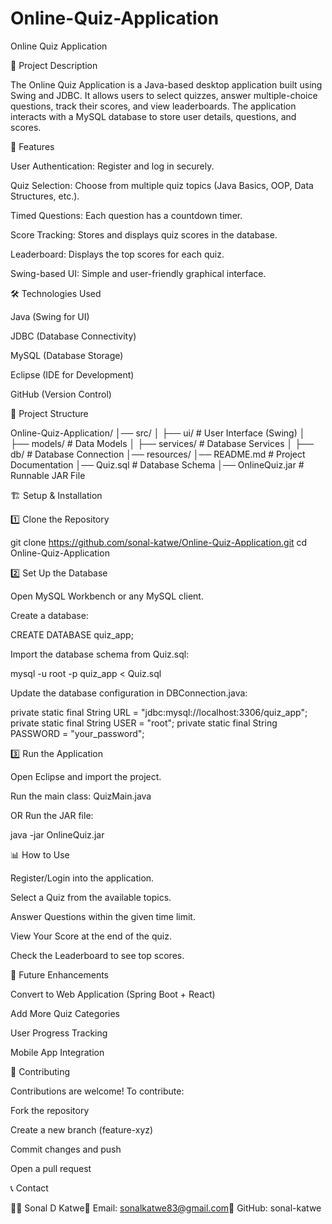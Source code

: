 # Online-Quiz-Application
Online Quiz Application

📌 Project Description

The Online Quiz Application is a Java-based desktop application built using Swing and JDBC. It allows users to select quizzes, answer multiple-choice questions, track their scores, and view leaderboards. The application interacts with a MySQL database to store user details, questions, and scores.

🚀 Features

User Authentication: Register and log in securely.

Quiz Selection: Choose from multiple quiz topics (Java Basics, OOP, Data Structures, etc.).

Timed Questions: Each question has a countdown timer.

Score Tracking: Stores and displays quiz scores in the database.

Leaderboard: Displays the top scores for each quiz.

Swing-based UI: Simple and user-friendly graphical interface.

🛠️ Technologies Used

Java (Swing for UI)

JDBC (Database Connectivity)

MySQL (Database Storage)

Eclipse (IDE for Development)

GitHub (Version Control)

📂 Project Structure

Online-Quiz-Application/
│── src/
│   ├── ui/               # User Interface (Swing)
│   ├── models/           # Data Models
│   ├── services/         # Database Services
│   ├── db/               # Database Connection
│── resources/
│── README.md            # Project Documentation
│── Quiz.sql             # Database Schema
│── OnlineQuiz.jar       # Runnable JAR File

🏗️ Setup & Installation

1️⃣ Clone the Repository

git clone https://github.com/sonal-katwe/Online-Quiz-Application.git
cd Online-Quiz-Application

2️⃣ Set Up the Database

Open MySQL Workbench or any MySQL client.

Create a database:

CREATE DATABASE quiz_app;

Import the database schema from Quiz.sql:

mysql -u root -p quiz_app < Quiz.sql

Update the database configuration in DBConnection.java:

private static final String URL = "jdbc:mysql://localhost:3306/quiz_app";
private static final String USER = "root";
private static final String PASSWORD = "your_password";

3️⃣ Run the Application

Open Eclipse and import the project.

Run the main class: QuizMain.java

OR Run the JAR file:

java -jar OnlineQuiz.jar

📊 How to Use

Register/Login into the application.

Select a Quiz from the available topics.

Answer Questions within the given time limit.

View Your Score at the end of the quiz.

Check the Leaderboard to see top scores.

🎯 Future Enhancements

Convert to Web Application (Spring Boot + React)

Add More Quiz Categories

User Progress Tracking

Mobile App Integration

📌 Contributing

Contributions are welcome! To contribute:

Fork the repository

Create a new branch (feature-xyz)

Commit changes and push

Open a pull request


📞 Contact

👩‍💻 Sonal D Katwe📧 Email: sonalkatwe83@gmail.com🔗 GitHub: sonal-katwe
